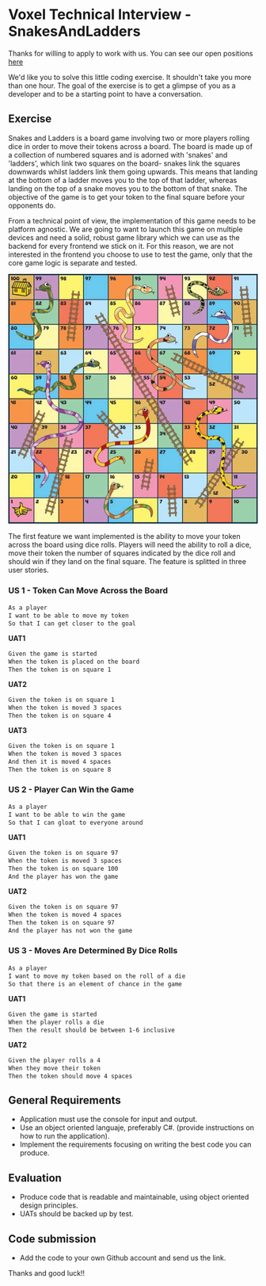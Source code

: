 # Voxel Technical Interview - SnakesAndLadders

Thanks for willing to apply to work with us. You can see our open positions [here](https://www.voxelgroup.net/people/en/home-eng/#page6)

We'd like you to solve this little coding exercise. It shouldn't take you more than one hour. The goal of the exercise is to get a glimpse of you as a developer and to be a starting point to have a conversation. 

## Exercise

Snakes and Ladders is a board game involving two or more players rolling dice in order to move their tokens across a board. The board is made up of a collection of numbered squares and is adorned with 'snakes' and 'ladders', which link two squares on the board- snakes link the squares downwards whilst ladders link them going upwards. This means that landing at the bottom of a ladder moves you to the top of that ladder, whereas landing on the top of a snake moves you to the bottom of that snake. The objective of the game is to get your token to the final square before your opponents do.

From a technical point of view, the implementation of this game needs to be platform agnostic. We are going to want to launch this game on multiple devices and need a solid, robust game library which we can use as the backend for every frontend we stick on it. For this reason, we are not interested in the frontend you choose to use to test the game, only that the core game logic is separate and tested. 

![board](/img/snakesandladdersboard.jpg)

The first feature we want implemented is the ability to move your token across the board using dice rolls. Players will need the ability to roll a dice, move their token the number of squares indicated by the dice roll and should win if they land on the final square. The feature is splitted in three user stories.

### US 1 - Token Can Move Across the Board
    As a player
    I want to be able to move my token
    So that I can get closer to the goal

**UAT1**

    Given the game is started
    When the token is placed on the board
    Then the token is on square 1
    
**UAT2**

    Given the token is on square 1
    When the token is moved 3 spaces
    Then the token is on square 4
    
**UAT3**

    Given the token is on square 1
    When the token is moved 3 spaces
    And then it is moved 4 spaces
    Then the token is on square 8
    
### US 2 - Player Can Win the Game
    As a player
    I want to be able to win the game
    So that I can gloat to everyone around
    
**UAT1**

    Given the token is on square 97
    When the token is moved 3 spaces
    Then the token is on square 100
    And the player has won the game
    
**UAT2**

    Given the token is on square 97
    When the token is moved 4 spaces
    Then the token is on square 97
    And the player has not won the game
    
### US 3 - Moves Are Determined By Dice Rolls

    As a player
    I want to move my token based on the roll of a die
    So that there is an element of chance in the game

**UAT1**

    Given the game is started
    When the player rolls a die
    Then the result should be between 1-6 inclusive
    
**UAT2**

    Given the player rolls a 4
    When they move their token
    Then the token should move 4 spaces
    
## General Requirements

- Application must use the console for input and output.
- Use an object oriented languaje, preferably C#. (provide instructions on how to run the application).
- Implement the requirements focusing on writing the best code you can produce.

## Evaluation
- Produce code that is readable and maintainable, using object oriented design principles.
- UATs should be backed up by test.

## Code submission

- Add the code to your own Github account and send us the link.

Thanks and good luck!!
